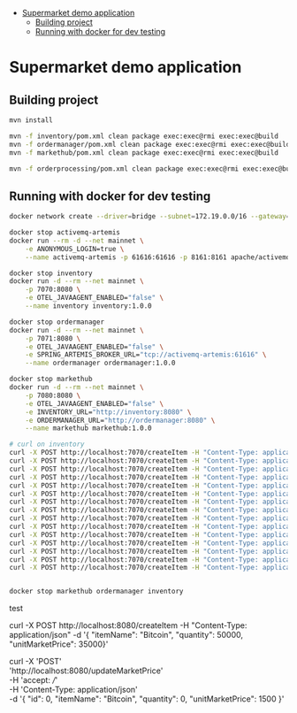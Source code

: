 
- [Supermarket demo application](#supermarket-demo-application)
  - [Building project](#building-project)
  - [Running with docker for dev testing](#running-with-docker-for-dev-testing)

# Supermarket demo application

## Building project

```sh
mvn install

mvn -f inventory/pom.xml clean package exec:exec@rmi exec:exec@build
mvn -f ordermanager/pom.xml clean package exec:exec@rmi exec:exec@build
mvn -f markethub/pom.xml clean package exec:exec@rmi exec:exec@build

mvn -f orderprocessing/pom.xml clean package exec:exec@rmi exec:exec@build
```

## Running with docker for dev testing

```sh
docker network create --driver=bridge --subnet=172.19.0.0/16 --gateway=172.19.0.1 mainnet 

docker stop activemq-artemis
docker run --rm -d --net mainnet \
    -e ANONYMOUS_LOGIN=true \
    --name activemq-artemis -p 61616:61616 -p 8161:8161 apache/activemq-artemis:2.39.0

docker stop inventory
docker run -d --rm --net mainnet \
    -p 7070:8080 \
    -e OTEL_JAVAAGENT_ENABLED="false" \
    --name inventory inventory:1.0.0

docker stop ordermanager
docker run -d --rm --net mainnet \
    -p 7071:8080 \
    -e OTEL_JAVAAGENT_ENABLED="false" \
    -e SPRING_ARTEMIS_BROKER_URL="tcp://activemq-artemis:61616" \
    --name ordermanager ordermanager:1.0.0

docker stop markethub
docker run -d --rm --net mainnet \
    -p 7080:8080 \
    -e OTEL_JAVAAGENT_ENABLED="false" \
    -e INVENTORY_URL="http://inventory:8080" \
    -e ORDERMANAGER_URL="http://ordermanager:8080" \
    --name markethub markethub:1.0.0

# curl on inventory
curl -X POST http://localhost:7070/createItem -H "Content-Type: application/json" -d '{ "itemName": "Bitcoin", "quantity": 50000, "unitMarketPrice": 35000}'
curl -X POST http://localhost:7070/createItem -H "Content-Type: application/json" -d '{ "itemName": "Ethereum", "quantity": 10000, "unitMarketPrice": 2000}'
curl -X POST http://localhost:7070/createItem -H "Content-Type: application/json" -d '{ "itemName": "Apple", "quantity": 20000, "unitMarketPrice": 180}'
curl -X POST http://localhost:7070/createItem -H "Content-Type: application/json" -d '{ "itemName": "Tesla", "quantity": 15000, "unitMarketPrice": 250}'
curl -X POST http://localhost:7070/createItem -H "Content-Type: application/json" -d '{ "itemName": "Amazon", "quantity": 8000, "unitMarketPrice": 3200}'
curl -X POST http://localhost:7070/createItem -H "Content-Type: application/json" -d '{ "itemName": "Google", "quantity": 12000, "unitMarketPrice": 2700}'
curl -X POST http://localhost:7070/createItem -H "Content-Type: application/json" -d '{ "itemName": "Microsoft", "quantity": 25000, "unitMarketPrice": 330}'
curl -X POST http://localhost:7070/createItem -H "Content-Type: application/json" -d '{ "itemName": "Meta", "quantity": 30000, "unitMarketPrice": 150}'
curl -X POST http://localhost:7070/createItem -H "Content-Type: application/json" -d '{ "itemName": "NVIDIA", "quantity": 10000, "unitMarketPrice": 450}'
curl -X POST http://localhost:7070/createItem -H "Content-Type: application/json" -d '{ "itemName": "Dogecoin", "quantity": 1000000, "unitMarketPrice": 0.07}'
curl -X POST http://localhost:7070/createItem -H "Content-Type: application/json" -d '{ "itemName": "Cardano", "quantity": 500000, "unitMarketPrice": 0.35}'
curl -X POST http://localhost:7070/createItem -H "Content-Type: application/json" -d '{ "itemName": "Solana", "quantity": 50000, "unitMarketPrice": 20}'
curl -X POST http://localhost:7070/createItem -H "Content-Type: application/json" -d '{ "itemName": "Netflix", "quantity": 18000, "unitMarketPrice": 650}'
curl -X POST http://localhost:7070/createItem -H "Content-Type: application/json" -d '{ "itemName": "AMD", "quantity": 40000, "unitMarketPrice": 120}'
curl -X POST http://localhost:7070/createItem -H "Content-Type: application/json" -d '{ "itemName": "BerkshireHathaway", "quantity": 3000, "unitMarketPrice": 500000}'


docker stop markethub ordermanager inventory


```


test

curl -X POST http://localhost:8080/createItem -H "Content-Type: application/json" -d '{ "itemName": "Bitcoin", "quantity": 50000, "unitMarketPrice": 35000}'

curl -X 'POST' \
  'http://localhost:8080/updateMarketPrice' \
  -H 'accept: */*' \
  -H 'Content-Type: application/json' \
  -d '{
  "id": 0,
  "itemName": "Bitcoin",
  "quantity": 0,
  "unitMarketPrice": 1500
}'
